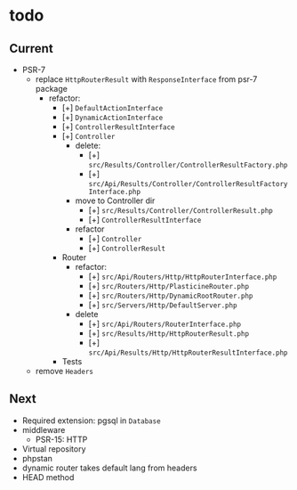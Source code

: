 # todo

## Current

- PSR-7
  - replace `HttpRouterResult` with `ResponseInterface` from psr-7 package
    - refactor:
      - [+] `DefaultActionInterface`
      - [+] `DynamicActionInterface`
      - [+] `ControllerResultInterface`
      - [+] `Controller`
        - delete:
          - [+] `src/Results/Controller/ControllerResultFactory.php`
          - [+] `src/Api/Results/Controller/ControllerResultFactoryInterface.php`
        - move to Controller dir
          - [+] `src/Results/Controller/ControllerResult.php`
          - [+] `ControllerResultInterface`
        - refactor
          - [+] `Controller`
          - [+] `ControllerResult`
      - Router
        - refactor:
          - [+] `src/Api/Routers/Http/HttpRouterInterface.php`
          - [+] `src/Routers/Http/PlasticineRouter.php`
          - [+] `src/Routers/Http/DynamicRootRouter.php`
          - [+] `src/Servers/Http/DefaultServer.php`
        - delete
          - [+] `src/Api/Routers/RouterInterface.php`
          - [+] `src/Results/Http/HttpRouterResult.php`
          - [+] `src/Api/Results/Http/HttpRouterResultInterface.php`
      - Tests
  - remove `Headers`

## Next

- Required extension: pgsql in `Database`
- middleware
  - PSR-15: HTTP
- Virtual repository
- phpstan  
- dynamic router takes default lang from headers  
- HEAD method
